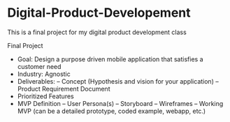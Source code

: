 # Digital-Product-Developement
This is a final project for my digital product development class

Final Project
- Goal: Design a purpose driven mobile application that satisfies a customer need
- Industry: Agnostic
- Deliverables:
  – Concept (Hypothesis and vision for your application)
  – Product Requirement Document
- Prioritized Features
- MVP Definition
  – User Persona(s)
  – Storyboard
  – Wireframes
  – Working MVP (can be a detailed prototype, coded example, webapp, etc.)
